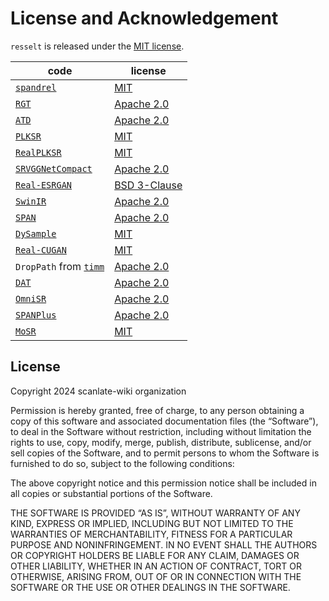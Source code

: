 # License and Acknowledgement

`resselt` is released under the [MIT license](#license).

| code                                                                                                		 | license                                            	                                            |
|--------------------------------------------------------------------------------------------------------|-------------------------------------------------------------------------------------------------|
| [`spandrel`](https://github.com/chaiNNer-org/spandrel)                                                 | [MIT](https://github.com/chaiNNer-org/spandrel/blob/main/LICENSE)                               |
| [`RGT`](https://github.com/zhengchen1999/RGT)							      		                                           | [Apache 2.0](https://github.com/zhengchen1999/RGT/blob/main/LICENSE)						                      |
| [`ATD`](https://github.com/LabShuHangGU/Adaptive-Token-Dictionary)				      		                         | [Apache 2.0](https://github.com/LabShuHangGU/Adaptive-Token-Dictionary/blob/main/LICENSE.txt)		 |                                                                                           |
| [`PLKSR`](https://github.com/dslisleedh/PLKSR)						      		                                           | [MIT](https://github.com/dslisleedh/PLKSR/blob/main/LICENSE)							                             |
| [`RealPLKSR`](https://github.com/dslisleedh/PLKSR)						      		                                       | [MIT](https://github.com/dslisleedh/PLKSR/blob/main/LICENSE)						                              |
| [`SRVGGNetCompact`](https://github.com/XPixelGroup/BasicSR/blob/master/basicsr/archs/srvgg_arch.py) 		 | [Apache 2.0](https://github.com/XPixelGroup/BasicSR/blob/master/LICENSE.txt)          			       |
| [`Real-ESRGAN`](https://github.com/xinntao/Real-ESRGAN)                                             		 | [BSD 3-Clause](https://github.com/xinntao/Real-ESRGAN/blob/master/LICENSE)            		        |
| [`SwinIR`](https://github.com/JingyunLiang/SwinIR)                                                  		 | [Apache 2.0](https://github.com/JingyunLiang/SwinIR/blob/main/LICENSE)                			       |
| [`SPAN`](https://github.com/hongyuanyu/SPAN)							      		                                            | [Apache 2.0](https://github.com/hongyuanyu/SPAN/blob/main/LICENSE.txt)		      			               |
| [`DySample`](https://github.com/tiny-smart/dysample)								                                           | [MIT](https://github.com/tiny-smart/dysample/blob/main/LICENSE)					                            |
| [`Real-CUGAN`](https://github.com/bilibili/ailab)						      		                                        | [MIT](https://github.com/bilibili/ailab/blob/main/Real-CUGAN/LICENSE)						                     |
| `DropPath` from [`timm`](https://github.com/huggingface/pytorch-image-models)                       		 | [Apache 2.0](https://github.com/huggingface/pytorch-image-models/blob/main/LICENSE)   			       |
| [`DAT`](https://github.com/zhengchen1999/dat)                                                       		 | [Apache 2.0](https://github.com/zhengchen1999/DAT/blob/main/LICENSE)                  			       |
| [`OmniSR`](https://github.com/Francis0625/Omni-SR)                                                  		 | [Apache 2.0](https://github.com/Francis0625/Omni-SR#license)                          			       |
| [`SPANPlus`](https://github.com/umzi2/SPANPlus)                                                        | [Apache 2.0](https://github.com/hongyuanyu/SPAN/blob/main/LICENSE.txt)                          |
| [`MoSR`](https://github.com/umzi2/MoSR)                                                        | [MIT](https://github.com/umzi2/MoSR/blob/master/LICENSE)                          |


## License
Copyright 2024 scanlate-wiki organization

Permission is hereby granted, free of charge, to any person obtaining a copy of this software and associated documentation files (the “Software”), to deal in the Software without restriction, including without limitation the rights to use, copy, modify, merge, publish, distribute, sublicense, and/or sell copies of the Software, and to permit persons to whom the Software is furnished to do so, subject to the following conditions:

The above copyright notice and this permission notice shall be included in all copies or substantial portions of the Software.

THE SOFTWARE IS PROVIDED “AS IS”, WITHOUT WARRANTY OF ANY KIND, EXPRESS OR IMPLIED, INCLUDING BUT NOT LIMITED TO THE WARRANTIES OF MERCHANTABILITY, FITNESS FOR A PARTICULAR PURPOSE AND NONINFRINGEMENT. IN NO EVENT SHALL THE AUTHORS OR COPYRIGHT HOLDERS BE LIABLE FOR ANY CLAIM, DAMAGES OR OTHER LIABILITY, WHETHER IN AN ACTION OF CONTRACT, TORT OR OTHERWISE, ARISING FROM, OUT OF OR IN CONNECTION WITH THE SOFTWARE OR THE USE OR OTHER DEALINGS IN THE SOFTWARE.

